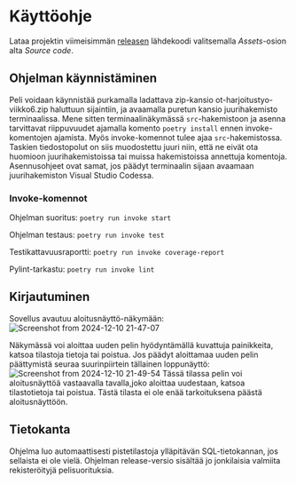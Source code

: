 # Käyttöohje

Lataa projektin viimeisimmän [releasen](https://github.com/alexalgrund/ot-harjoitustyo/releases) lähdekoodi valitsemalla _Assets_-osion alta _Source code_.

## Ohjelman käynnistäminen

Peli voidaan käynnistää purkamalla ladattava zip-kansio ot-harjoitustyo-viikko6.zip haluttuun sijaintiin, ja avaamalla puretun kansio juurihakemisto terminaalissa. Mene sitten terminaalinäkymässä `src`-hakemistoon ja asenna tarvittavat riippuvuudet ajamalla komento `poetry install` ennen invoke-komentojen ajamista. Myös invoke-komennot tulee ajaa `src`-hakemistossa. Taskien tiedostopolut on siis muodostettu juuri niin, että ne eivät ota huomioon juurihakemistoissa tai muissa hakemistoissa annettuja komentoja. Asennusohjeet ovat samat, jos päädyt terminaalin sijaan avaamaan juurihakemiston Visual Studio Codessa.

### Invoke-komennot ###

Ohjelman suoritus: `poetry run invoke start`

Ohjelman testaus: `poetry run invoke test`

Testikattavuusraportti: `poetry run invoke coverage-report`

Pylint-tarkastu: `poetry run invoke lint`

## Kirjautuminen

Sovellus avautuu aloitusnäyttö-näkymään:
![Screenshot from 2024-12-10 21-47-07](https://github.com/user-attachments/assets/26832227-4ef6-4708-8812-44728e00a872)

Näkymässä voi aloittaa uuden pelin hyödyntämällä kuvattuja painikkeita, katsoa tilastoja tietoja tai poistua. Jos päädyt aloittamaa uuden pelin päättymistä seuraa suurinpiirtein
tällainen loppunäyttö:![Screenshot from 2024-12-10 21-49-54](https://github.com/user-attachments/assets/512bedd3-a149-485d-9259-53502c9f6eb1)
Tässä tilassa pelin voi aloitusnäyttöä vastaavalla tavalla,joko aloittaa uudestaan, katsoa tilastotietoja tai poistua. Tästä tilasta ei ole enää tarkoituksena päästä
aloitusnäyttöön.

## Tietokanta

Ohjelma luo automaattisesti pistetilastoja ylläpitävän SQL-tietokannan, jos sellaista ei ole vielä. Ohjelman release-versio sisältää jo jonkilaisia valmiita rekisteröityjä 
pelisuorituksia.
